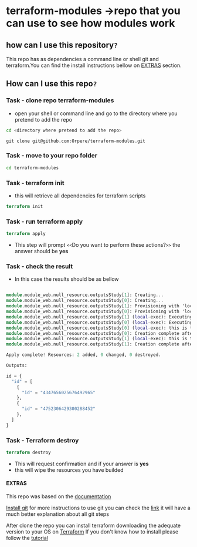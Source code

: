 
# terraform-modules ->repo that you can use to see how modules work

## how can I use this repository`?`

This repo has as dependencies a command line or shell git and terraform.You can find the install instructions bellow on [EXTRAS](#extras) section.

## How can I use this repo`?`

### Task - clone repo terraform-modules

- open your shell or command line and go to the directory where you pretend to add the repo

```bash
cd <directory where pretend to add the repo>
```

```git
git clone git@github.com:Orpere/terraform-modules.git
```

### Task - move to your repo folder

```bash
cd terraform-modules
```

### Task - terraform init

- this will retrieve all dependencies for terraform scripts

```terraform
terraform init
```

### Task - run terraform apply

```terraform
terraform apply
```

- This step will prompt `<<`Do you want to perform these actions?`>>`
  the answer should be **yes**

 

### Task - check the result

- In this case the results should be as bellow

```terraform 

module.module_web.null_resource.outputsStudy[1]: Creating...
module.module_web.null_resource.outputsStudy[0]: Creating...
module.module_web.null_resource.outputsStudy[1]: Provisioning with 'local-exec'...
module.module_web.null_resource.outputsStudy[0]: Provisioning with 'local-exec'...
module.module_web.null_resource.outputsStudy[1] (local-exec): Executing: ["/bin/sh" "-c" "echo this is the  1 outputsStudy"]
module.module_web.null_resource.outputsStudy[0] (local-exec): Executing: ["/bin/sh" "-c" "echo this is the  0 outputsStudy"]
module.module_web.null_resource.outputsStudy[0] (local-exec): this is the 0 outputsStudy
module.module_web.null_resource.outputsStudy[0]: Creation complete after 0s [id=4347656025676492965]
module.module_web.null_resource.outputsStudy[1] (local-exec): this is the 1 outputsStudy
module.module_web.null_resource.outputsStudy[1]: Creation complete after 0s [id=4752306429300288452]

Apply complete! Resources: 2 added, 0 changed, 0 destroyed.

Outputs:

id = {
  "id" = [
    {
      "id" = "4347656025676492965"
    },
    {
      "id" = "4752306429300288452"
    },
  ]
}
```

### Task - Terraform destroy

```terraform
terraform destroy
```

- This will request confirmation and if your answer is **yes**
- this will wipe the resources you have builded
  
#### EXTRAS

This repo was based on the [documentation](https://www.terraform.io/docs/configuration/modules.html)

[Install git](https://gist.github.com/derhuerst/1b15ff4652a867391f03#file-intro-md)
for more instructions to use git you can check the [link](https://rogerdudler.github.io/git-guide/) it will have a much better explanation about all git steps

After clone the repo you can install terraform downloading the adequate version to your OS on [Terraform](https://www.terraform.io/downloads.html)
If you don't know how to install please follow the [tutorial](https://learn.hashicorp.com/terraform/getting-started/install.html)
